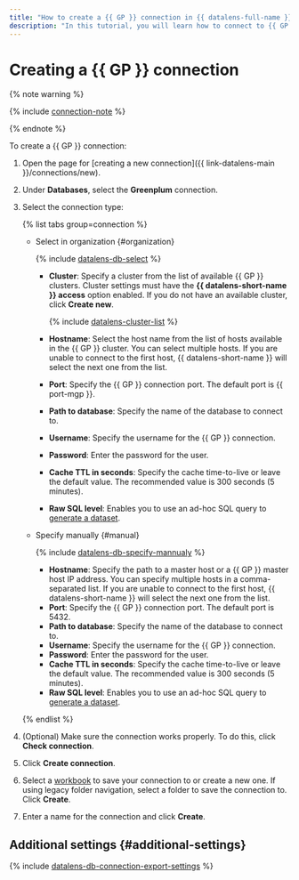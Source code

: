 ```yaml
---
title: "How to create a {{ GP }} connection in {{ datalens-full-name }}"
description: "In this tutorial, you will learn how to connect to {{ GP }} in {{ datalens-full-name }}."
---
```


# Creating a {{ GP }} connection



{% note warning %}

{% include [connection-note](../../../_includes/datalens/datalens-connection-note.md) %}

{% endnote %}


To create a {{ GP }} connection:

1. Open the page for [creating a new connection]({{ link-datalens-main }}/connections/new).
1. Under **Databases**, select the **Greenplum** connection.


1. Select the connection type:

   {% list tabs group=connection %}

   - Select in organization {#organization}

      {% include [datalens-db-select](../../../_includes/datalens/datalens-db-select.md) %}

      * **Cluster**: Specify a cluster from the list of available {{ GP }} clusters. Cluster settings must have the **{{ datalens-short-name }} access** option enabled. If you do not have an available cluster, click **Create new**.

         {% include [datalens-cluster-list](../../../_includes/datalens/datalens-cluster-list.md) %}

      * **Hostname**: Select the host name from the list of hosts available in the {{ GP }} cluster. You can select multiple hosts. If you are unable to connect to the first host, {{ datalens-short-name }} will select the next one from the list.
      * **Port**: Specify the {{ GP }} connection port. The default port is {{ port-mgp }}.
      * **Path to database**: Specify the name of the database to connect to.
      * **Username**: Specify the username for the {{ GP }} connection.
      * **Password**: Enter the password for the user.
      * **Cache TTL in seconds**: Specify the cache time-to-live or leave the default value. The recommended value is 300 seconds (5 minutes).
      * **Raw SQL level**: Enables you to use an ad-hoc SQL query to [generate a dataset](../../concepts/dataset/settings.md#sql-request-in-datatset).

   - Specify manually {#manual}

      {% include [datalens-db-specify-mannualy](../../../_includes/datalens/datalens-db-specify-mannualy.md) %}

      * **Hostname**: Specify the path to a master host or a {{ GP }} master host IP address. You can specify multiple hosts in a comma-separated list. If you are unable to connect to the first host, {{ datalens-short-name }} will select the next one from the list.
      * **Port**: Specify the {{ GP }} connection port. The default port is 5432.
      * **Path to database**: Specify the name of the database to connect to.
      * **Username**: Specify the username for the {{ GP }} connection.
      * **Password**: Enter the password for the user.
      * **Cache TTL in seconds**: Specify the cache time-to-live or leave the default value. The recommended value is 300 seconds (5 minutes).
      * **Raw SQL level**: Enables you to use an ad-hoc SQL query to [generate a dataset](../../concepts/dataset/settings.md#sql-request-in-datatset).

   {% endlist %}


1. (Optional) Make sure the connection works properly. To do this, click **Check connection**.
1. Click **Create connection**.


1. Select a [workbook](../../workbooks-collections/index.md) to save your connection to or create a new one. If using legacy folder navigation, select a folder to save the connection to. Click **Create**.


1. Enter a name for the connection and click **Create**.



## Additional settings {#additional-settings}

{% include [datalens-db-connection-export-settings](../../../_includes/datalens/operations/datalens-db-connection-export-settings.md) %}
